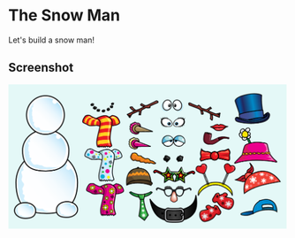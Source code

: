 # The Snow Man 
Let's build a snow man!

## Screenshot

![screenshot_1](https://github.com/sreegodavarthi/snowMan/blob/master/snowman.PNG)
